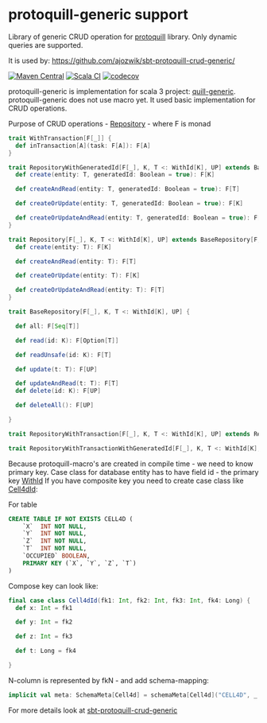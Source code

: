 # protoquill-generic support
Library of generic CRUD operation for [protoquill](https://github.com/zio/zio-protoquill) library. Only dynamic queries are supported.

It is used by:
https://github.com/ajozwik/sbt-protoquill-crud-generic/

[![Maven Central](https://maven-badges.herokuapp.com/maven-central/com.github.ajozwik/repository_3/badge.svg)](https://maven-badges.herokuapp.com/maven-central/com.github.ajozwik/repository_3)
[![Scala CI](https://github.com/ajozwik/protoquill-generic/actions/workflows/scala.yml/badge.svg)](https://github.com/ajozwik/protoquill-generic/actions/workflows/scala.yml)
[![codecov](https://codecov.io/gh/ajozwik/protoquill-generic/branch/master/graph/badge.svg?token=O18L2OHB6G)](https://codecov.io/gh/ajozwik/protoquill-generic)

protoquill-generic is implementation for scala 3 project: [quill-generic](https://github.com/ajozwik/quill-generic). protoquill-generic does not use macro yet. 
It used basic implementation for CRUD operations.

Purpose of CRUD operations - [Repository](/repository/src/main/scala/pl/jozwik/quillgeneric/repository/Repository.scala) - where F is monad

```scala
trait WithTransaction[F[_]] {
  def inTransaction[A](task: F[A]): F[A]
}

trait RepositoryWithGeneratedId[F[_], K, T <: WithId[K], UP] extends BaseRepository[F, K, T, UP] {
  def create(entity: T, generatedId: Boolean = true): F[K]

  def createAndRead(entity: T, generatedId: Boolean = true): F[T]

  def createOrUpdate(entity: T, generatedId: Boolean = true): F[K]

  def createOrUpdateAndRead(entity: T, generatedId: Boolean = true): F[T]
}

trait Repository[F[_], K, T <: WithId[K], UP] extends BaseRepository[F, K, T, UP] {
  def create(entity: T): F[K]

  def createAndRead(entity: T): F[T]

  def createOrUpdate(entity: T): F[K]

  def createOrUpdateAndRead(entity: T): F[T]
}

trait BaseRepository[F[_], K, T <: WithId[K], UP] {

  def all: F[Seq[T]]

  def read(id: K): F[Option[T]]

  def readUnsafe(id: K): F[T]

  def update(t: T): F[UP]

  def updateAndRead(t: T): F[T]
  def delete(id: K): F[UP]

  def deleteAll(): F[UP]

}

trait RepositoryWithTransaction[F[_], K, T <: WithId[K], UP] extends Repository[F, K, T, UP] with WithTransaction[F]

trait RepositoryWithTransactionWithGeneratedId[F[_], K, T <: WithId[K], UP] extends RepositoryWithGeneratedId[F, K, T, UP] with WithTransaction[F]

```

Because protoquill-macro's are created in compile time - we need to know primary key. Case class for database entity has to have field id - the primary key [WithId](/repository/src/main/scala/pl/jozwik/quillgeneric/repository/WithId.scala)
If you have composite key you need to create case class like [Cell4dId](/repository/src/main/scala/pl/jozwik/quillgeneric/model/Cell4dId.scala):

For table
```sql
CREATE TABLE IF NOT EXISTS CELL4D (
    `X`  INT NOT NULL,
    `Y`  INT NOT NULL,
    `Z`  INT NOT NULL,
    `T`  INT NOT NULL,
    `OCCUPIED` BOOLEAN,
    PRIMARY KEY (`X`, `Y`, `Z`, `T`)
)
```
Compose key can look like:

```scala
final case class Cell4dId(fk1: Int, fk2: Int, fk3: Int, fk4: Long) {
  def x: Int = fk1

  def y: Int = fk2

  def z: Int = fk3

  def t: Long = fk4

}
```
N-column is represented by fkN - and add schema-mapping:
```scala
implicit val meta: SchemaMeta[Cell4d] = schemaMeta[Cell4d]("CELL4D", _.id.fk1 -> "X", _.id.fk2 -> "Y", _.id.fk3 -> "Z", _.id.fk4 -> "T")
```

For more details look at [sbt-protoquill-crud-generic](https://github.com/ajozwik/sbt-protoquill-crud-generic)
